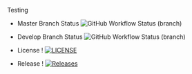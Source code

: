 Testing

* Master Branch Status ![GitHub Workflow Status (branch)](https://img.shields.io/github/actions/workflow/status/ismail5626/sem/main.yml?branch=master)

* Develop Branch Status ![GitHub Workflow Status (branch)](https://img.shields.io/github/actions/workflow/status/ismail5626/sem/main.yml?branch=develop)

* License ! [![LICENSE](https://img.shields.io/github/license/ismail5626/sem.svg?style=flat-square)](https://github.com/ismail5626/sem/blob/master/LICENSE)

* Release ! [![Releases](https://img.shields.io/github/release/ismail5626/sem/all.svg?style=flat-square)](https://github.com/<github-username>/sem/releases)